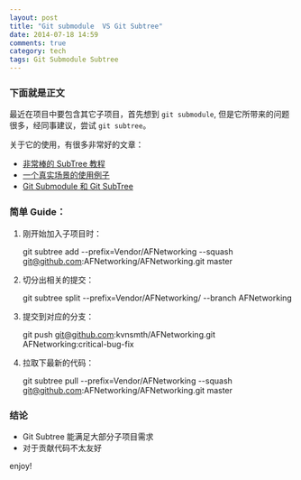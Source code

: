 ```yaml
---
layout: post
title: "Git submodule  VS Git Subtree"
date: 2014-07-18 14:59
comments: true
category: tech
tags: Git Submodule Subtree
---
```


### 下面就是正文

最近在项目中要包含其它子项目，首先想到 `git submodule`, 但是它所带来的问题很多，经同事建议，尝试 `git subtree`。

关于它的使用，有很多非常好的文章：

+ [非常棒的 SubTree 教程](http://blog.charlescy.com/blog/2013/08/17/git-subtree-tutorial/)
+ [一个真实场景的使用例子](https://gist.github.com/kvnsmth/4688345)
+ [Git Submodule 和 Git SubTree](http://blogs.atlassian.com/2013/05/alternatives-to-git-submodule-git-subtree/)


### 简单 Guide：

1. 刚开始加入子项目时：

    git subtree add --prefix=Vendor/AFNetworking --squash git@github.com:AFNetworking/AFNetworking.git master

2. 切分出相关的提交：

    git subtree split --prefix=Vendor/AFNetworking/ --branch AFNetworking

3. 提交到对应的分支：

    git push git@github.com:kvnsmth/AFNetworking.git AFNetworking:critical-bug-fix

4. 拉取下最新的代码：

    git subtree pull --prefix=Vendor/AFNetworking --squash git@github.com:AFNetworking/AFNetworking.git master

### 结论

+ Git Subtree 能满足大部分子项目需求
+ 对于贡献代码不太友好

enjoy!
